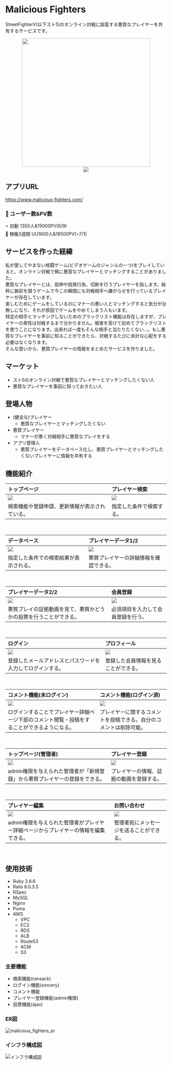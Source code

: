 # Malicious Fighters
StreetFighterV(以下スト5)のオンライン対戦に跋扈する悪質なプレイヤーを共有するサービスです。

<div align="center">
  <img src="https://user-images.githubusercontent.com/74701217/122856347-9aed8080-d351-11eb-91a5-af3c7ad95133.png" width="400" height="400">
</div>

<div align="center">
  <img src="https://user-images.githubusercontent.com/74701217/124202562-8f4e4680-db15-11eb-9094-4e8406a1634b.png">
</div>

## アプリURL
https://www.malicious-fighters.com/

### :footprints: ユーザー数&PV数
:star: 初動 1350人&15000PV(6/9)<br>
:star2: 稼働3週間 UU1600人&18500PV(~7/1)

## サービスを作った経緯
私が愛してやまない格闘ゲーム(ビデオゲームのジャンルの一つ)をプレイしていると、オンライン対戦で稀に悪質なプレイヤーとマッチングすることがありました。<br>
悪質なプレイヤーとは、屈伸や挑発行為、切断を行うプレイヤーを指します。純粋に腕前を競うゲームで今この瞬間にも対戦相手へ嫌がらせを行っているプレイヤーが存在しています。<br>
楽しむためにゲームをしているのにマナーの悪い人とマッチングすると気分が台無しになり、それが原因でゲームをやめてしまう人もいます。<br>
特定の相手とマッチングしないためのブラックリスト機能は存在しますが、プレイヤーの素性は対戦するまで分かりません。被害を受けて初めてブラックリストを使うことになります。出来れば一度もそんな相手と当たりたくない…。もし悪質なプレイヤーを事前に知ることができたら、対戦するたびに余計な心配をする必要はなくなります。<br>
そんな思いから、悪質プレイヤーの情報をまとめたサービスを作りました。

## マーケット
- スト5のオンライン対戦で悪質なプレイヤーとマッチングしたくない人
- 悪質なプレイヤーを事前に知っておきたい人

## 登場人物
- (健全な)プレイヤー
  - 悪質なプレイヤーとマッチングしたくない
- 悪質プレイヤー
  - マナーが悪く対戦相手に悪質なプレイをする
- アプリ管理人
  - 悪質プレイヤーをデータベース化し、悪質プレイヤーとマッチングしたくないプレイヤーに情報を共有する

## 機能紹介
| トップページ | プレイヤー検索 |
| :------------------------------------------------------------------- | :------------------------------------------------------------------- |
|<img src="https://user-images.githubusercontent.com/74701217/124130409-b4ad6700-dab9-11eb-85d2-6c962ac10f8b.png">|<img src="https://user-images.githubusercontent.com/74701217/124130487-cb53be00-dab9-11eb-8ccf-23e117dd56e3.png">|
|検索機能や登録申請、更新情報が表示されている。|指定した条件で検索する。|
<br>

| データベース | プレイヤーデータ1/2 |
| :------------------------------------------------------------------- | :------------------------------------------------------------------- |
|<img src="https://user-images.githubusercontent.com/74701217/124130538-d870ad00-dab9-11eb-9116-90a86ac41a87.png">|<img src="https://user-images.githubusercontent.com/74701217/124130599-e7eff600-dab9-11eb-92f3-b63784ad1713.png">|
|指定した条件での検索結果が表示される。|悪質プレイヤーの詳細情報を確認できる。|
<br>

| プレイヤーデータ2/2 | 会員登録 |
| :------------------------------------------------------------------- | :------------------------------------------------------------------- |
|<img src="https://user-images.githubusercontent.com/74701217/124130771-179efe00-daba-11eb-8d0e-4ff295b833e8.png">|<img src="https://user-images.githubusercontent.com/74701217/124130842-2980a100-daba-11eb-8462-ec4d05adea40.png">|
|悪質プレイの証拠動画を見て、悪質かどうかの投票を行うことができる。|必須項目を入力して会員登録を行う。|
<br>

| ログイン | プロフィール |
| :------------------------------------------------------------------- | :------------------------------------------------------------------- |
|<img src="https://user-images.githubusercontent.com/74701217/124130894-37362680-daba-11eb-963e-d12a6b2b6738.png">|<img src="https://user-images.githubusercontent.com/74701217/124130949-44ebac00-daba-11eb-972c-fb08051f31b0.png">|
|登録したメールアドレスとパスワードを入力してログインする。|登録した会員情報を見ることができる。|
<br>

| コメント機能(未ログイン) | コメント機能(ログイン済) |
| :------------------------------------------------------------------- | :------------------------------------------------------------------- |
|<img src="https://user-images.githubusercontent.com/74701217/124130987-503ed780-daba-11eb-9d6c-ea745f67c970.png">|<img src="https://user-images.githubusercontent.com/74701217/124131178-7e241c00-daba-11eb-82d6-f59c991fcb44.png">|
|ログインすることでプレイヤー詳細ページ下部のコメント閲覧・投稿をすることができるようになる。|プレイヤーに関するコメントを投稿できる。自分のコメントは削除可能。|
<br>

| トップページ(管理者) | プレイヤー登録 |
| :------------------------------------------------------------------- | :------------------------------------------------------------------- |
|<img src="https://user-images.githubusercontent.com/74701217/124131239-909e5580-daba-11eb-819b-9446d60c168f.png">|<img src="https://user-images.githubusercontent.com/74701217/124131407-bc214000-daba-11eb-91af-ef6735f4dacf.png">|
|admin権限を与えられた管理者が「新規登録」から悪質プレイヤーの登録をできる。|プレイヤーの情報、証拠の動画を登録する。|
<br>

| プレイヤー編集 | お問い合わせ |
| :------------------------------------------------------------------- | :------------------------------------------------------------------- |
|<img src="https://user-images.githubusercontent.com/74701217/124131478-cf341000-daba-11eb-8a03-fe3546a6f2a9.png">|<img src="https://user-images.githubusercontent.com/74701217/124131630-f559b000-daba-11eb-87c9-a6f8c0b7558d.png">|
|admin権限を与えられた管理者がプレイヤー詳細ページからプレイヤーの情報を編集できる。|管理者宛にメッセージを送ることができる。|
<br>

## 使用技術
- Ruby 2.6.6
- Rails 6.0.3.5
- RSpec
- MySQL
- Nginx
- Puma
- AWS
  - VPC
  - EC2
  - RDS
  - ALB
  - Route53
  - ACM
  - S3

### 主要機能
- 検索機能(ransack)
- ログイン機能(sorcery)
- コメント機能
- プレイヤー登録機能(admin権限)
- 投票機能(ajax)

### ER図
![malicious_fighters_er](https://user-images.githubusercontent.com/74701217/123888010-8cc0e500-d98d-11eb-8c17-ed224448c9c3.png)

### インフラ構成図
![インフラ構成図](https://user-images.githubusercontent.com/74701217/124152591-a3bb2080-dace-11eb-9294-2a57f6452a46.png)